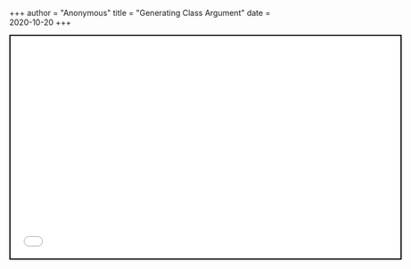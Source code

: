+++
 author = "Anonymous"
 title = "Generating Class Argument"
 date = 2020-10-20
+++


 
 <iframe seamless src="/obsidian_port/nodes/Generating_Class_Argument.html" style="width:700px; height:400px; border: 2px solid black"></iframe>